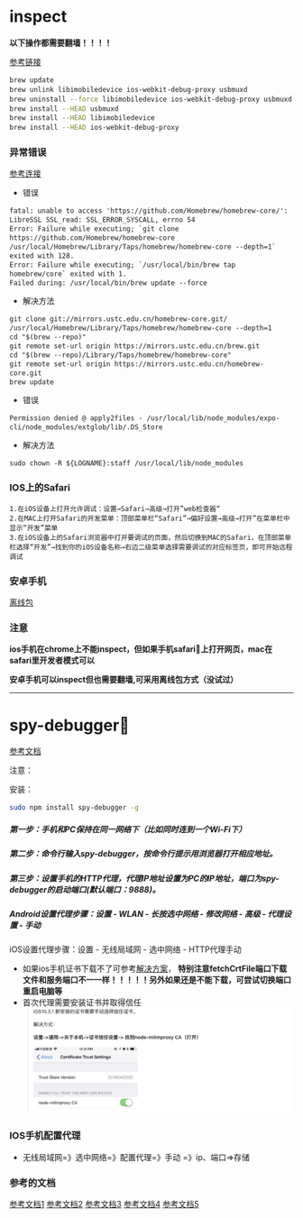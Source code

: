 # inspect

**以下操作都需要翻墙！！！！**

[参考链接](https://github.com/RemoteDebug/remotedebug-ios-webkit-adapter#getting-started)
```bash
brew update
brew unlink libimobiledevice ios-webkit-debug-proxy usbmuxd
brew uninstall --force libimobiledevice ios-webkit-debug-proxy usbmuxd
brew install --HEAD usbmuxd
brew install --HEAD libimobiledevice
brew install --HEAD ios-webkit-debug-proxy
```

### 异常错误
[参考连接](https://blog.csdn.net/survivorsfyh/article/details/103960551)
- 错误
```
fatal: unable to access 'https://github.com/Homebrew/homebrew-core/': LibreSSL SSL_read: SSL_ERROR_SYSCALL, errno 54
Error: Failure while executing; `git clone https://github.com/Homebrew/homebrew-core /usr/local/Homebrew/Library/Taps/homebrew/homebrew-core --depth=1` exited with 128.
Error: Failure while executing; `/usr/local/bin/brew tap homebrew/core` exited with 1.
Failed during: /usr/local/bin/brew update --force

```

- 解决方法
```
git clone git://mirrors.ustc.edu.cn/homebrew-core.git/ /usr/local/Homebrew/Library/Taps/homebrew/homebrew-core --depth=1
cd "$(brew --repo)" 
git remote set-url origin https://mirrors.ustc.edu.cn/brew.git
cd "$(brew --repo)/Library/Taps/homebrew/homebrew-core" 
git remote set-url origin https://mirrors.ustc.edu.cn/homebrew-core.git
brew update
```

- 错误
```
Permission denied @ apply2files - /usr/local/lib/node_modules/expo-cli/node_modules/extglob/lib/.DS_Store
```

- 解决方法

```
sudo chown -R ${LOGNAME}:staff /usr/local/lib/node_modules
```

### IOS上的Safari

    1.在iOS设备上打开允许调试：设置→Safari→高级→打开”web检查器“
    2.在MAC上打开Safari的开发菜单：顶部菜单栏“Safari”→偏好设置→高级→打开”在菜单栏中显示“开发”菜单
    3.在iOS设备上的Safari浏览器中打开要调试的页面，然后切换到MAC的Safari，在顶部菜单栏选择“开发”→找到你的iOS设备名称→右边二级菜单选择需要调试的对应标签页，即可开始远程调试


### 安卓手机
[离线包](https://www.cnblogs.com/slmk/p/9832081.html)

### 注意

**ios手机在chrome上不能inspect，但如果手机safari上打开网页，mac在safari里开发者模式可以**

**安卓手机可以inspect但也需要翻墙,可采用离线包方式（没试过）**





----


# spy-debugger

[参考文档](https://github.com/wuchangming/spy-debugger)

注意：

安装：
```bash
sudo npm install spy-debugger -g

```



##### 第一步：手机和PC保持在同一网络下（比如同时连到一个Wi-Fi下）

#####  第二步：命令行输入spy-debugger，按命令行提示用浏览器打开相应地址。

##### 第三步：设置手机的HTTP代理，代理IP地址设置为PC的IP地址，端口为spy-debugger的启动端口(默认端口：9888)。

#####  Android设置代理步骤：设置 - WLAN - 长按选中网络 - 修改网络 - 高级 - 代理设置 - 手动
iOS设置代理步骤：设置 - 无线局域网 - 选中网络 - HTTP代理手动


- 如果ios手机证书下载不了可参考[解决方案](https://juejin.cn/post/6844904014971142151)，
**特别注意fetchCrtFile端口下载文件和服务端口不一一样！！！！！另外如果还是不能下载，可尝试切换端口重启电脑等**
- 首次代理需要安装证书并取得信任
![Image text](1.png)



### IOS手机配置代理

- 无线局域网=》选中网络=》配置代理=》手动 =》ip、端口=>存储



### 参考的文档

[参考文档1](https://github.com/mrdulin/blog/issues/50)
[参考文档2](https://github.com/RemoteDebug/remotedebug-ios-webkit-adapter)
[参考文档3](https://github.com/jieyou/remote_inspect_web_on_real_device#chrome%E6%A8%A1%E6%8B%9F%E5%99%A8)
[参考文档4](https://github.com/RemoteDebug/remotedebug-ios-webkit-adapter/issues/109)
[参考文档5](https://github.com/wuchangming/spy-debugger)